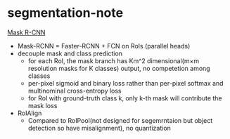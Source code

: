# segmentation-note

<a href="https://arxiv.org/pdf/1703.06870.pdf">Mask R-CNN</a>
* Mask-RCNN = Faster-RCNN + FCN on RoIs (parallel heads)
* decouple mask and class prediction
    + for each RoI, the mask branch has Km^2 dimensional(m×m resolution masks for K classes) output, no competetion among classes
    + per-pixel sigmoid and binary loss rather than per-pixel softmax and multinominal cross-entropy loss
    + for RoI with ground-truth class k, only k-th mask will contribute the mask loss
* RoIAlign
    + Compared to RoIPool(not designed for segemrntaion but object detection so have misalignment), no quantization


